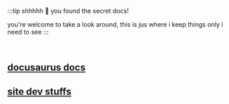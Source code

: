 :::tip shhhhh 🤫
you found the secret docs!

you're welcome to take a look around, this is jus where i keep things only i need to see
:::

<br/>

## [docusaurus docs](https://docusaurus.io/docs)

## [site dev stuffs](sitedev)